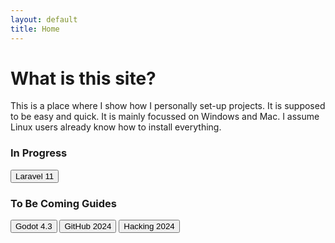 ```yaml
---
layout: default
title: Home
---
```

<h1>What is this site?</h1>
<p>This is a place where I show how I personally set-up projects. It is supposed to be easy and quick. It is mainly focussed on Windows and Mac. I assume Linux users already know how to install everything.</p>

<!-- <h3>In Completed</h3> -->

<h3>In Progress</h3>
<button>Laravel 11</button>

<h3>To Be Coming Guides</h3>
<button>Godot 4.3</button>
<button>GitHub 2024</button>
<button>Hacking 2024</button>

<!-- <h3>Set-up Guides Development Environment</h3> -->
<!-- <button>Windows</button> -->
<!-- <button>Mac</button> -->
<!-- <button>Linux</button> -->


<!-- <li>Navigation</li>
<li>N00B section</li>
<li>Tools section</li>
<li>Collapseable sidebar</li>
<li>Animations</li>
<i>Folder structure: Root->Subject(Example = Laravel)->Intro->Quickstart</i> -->
